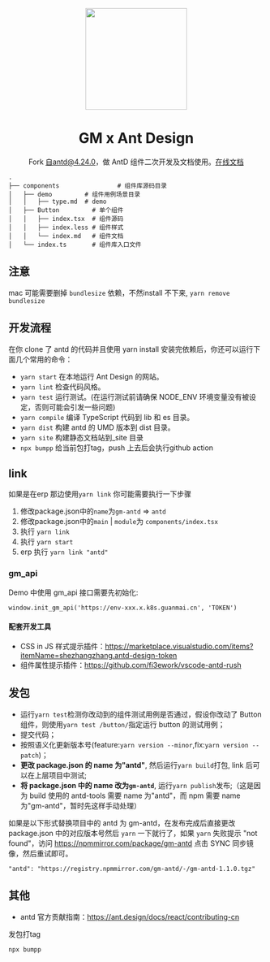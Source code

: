 <p align="center">
  <a href="https://ant.design">
    <img width="200" src="https://gw.alipayobjects.com/zos/rmsportal/KDpgvguMpGfqaHPjicRK.svg">
  </a>
</p>

<h1 align="center">GM x Ant Design</h1>

<div align="center">

Fork 自antd@4.24.0，做 AntD 组件二次开发及文档使用。[在线文档](https://gmfe.github.io/gm-antd/index-cn)

</div>

```
.
├── components                # 组件库源码目录
│   ├── demo         # 组件用例场景目录
│   │   ├── type.md  # demo
│   ├── Button         # 单个组件
│   │   ├── index.tsx  # 组件源码
│   │   ├── index.less # 组件样式
│   │   └── index.md   # 组件文档
│   └── index.ts       # 组件库入口文件

```

## 注意
mac 可能需要删掉 `bundlesize` 依赖，不然install 不下来, `yarn remove bundlesize`

## 开发流程

在你 clone 了 antd 的代码并且使用 yarn install 安装完依赖后，你还可以运行下面几个常用的命令：

- `yarn start` 在本地运行 Ant Design 的网站。
- `yarn lint` 检查代码风格。
- `yarn test` 运行测试。(在运行测试前请确保 NODE_ENV 环境变量没有被设定，否则可能会引发一些问题)
- `yarn compile` 编译 TypeScript 代码到 lib 和 es 目录。
- `yarn dist` 构建 antd 的 UMD 版本到 dist 目录。
- `yarn site` 构建静态文档站到\_site 目录
- `npx bumpp` 给当前包打tag，push 上去后会执行github action

## link

如果是在erp 那边使用`yarn link` 你可能需要执行一下步骤
1. 修改package.json中的`name`为`gm-antd`  => `antd`
1. 修改package.json中的`main` | `module`为 `components/index.tsx`
1. 执行 `yarn link`
1. 执行 `yarn start`
1. erp 执行 `yarn link "antd"`

### gm_api

Demo 中使用 gm_api 接口需要先初始化:

```
window.init_gm_api('https://env-xxx.x.k8s.guanmai.cn', 'TOKEN')
```

#### 配套开发工具

- CSS in JS 样式提示插件：https://marketplace.visualstudio.com/items?itemName=shezhangzhang.antd-design-token
- 组件属性提示插件：https://github.com/fi3ework/vscode-antd-rush

## 发包

- 运行`yarn test`检测你改动到的组件测试用例是否通过，假设你改动了 Button 组件，则使用`yarn test /button/`指定运行 button 的测试用例；
- 提交代码；
- 按照语义化更新版本号(feature:`yarn version --minor`,fix:`yarn version --patch`)；
- **更改 package.json 的 name 为"antd"**, 然后运行`yarn build`打包, link 后可以在上层项目中测试;
- **将 package.json 中的 name 改为`gm-antd`**, 运行`yarn publish`发布;（这是因为 build 使用的 antd-tools 需要 name 为"antd"，而 npm 需要 name 为"gm-antd"，暂时先这样手动处理）

如果是以下形式替换项目中的 antd 为 gm-antd，在发布完成后直接更改 package.json 中的对应版本号然后 `yarn` 一下就行了，如果 `yarn` 失败提示 "not found"，访问 https://npmmirror.com/package/gm-antd 点击 SYNC 同步镜像，然后重试即可。

```
"antd": "https://registry.npmmirror.com/gm-antd/-/gm-antd-1.1.0.tgz"
```

## 其他

- antd 官方贡献指南：https://ant.design/docs/react/contributing-cn

发包打tag
```
npx bumpp
```